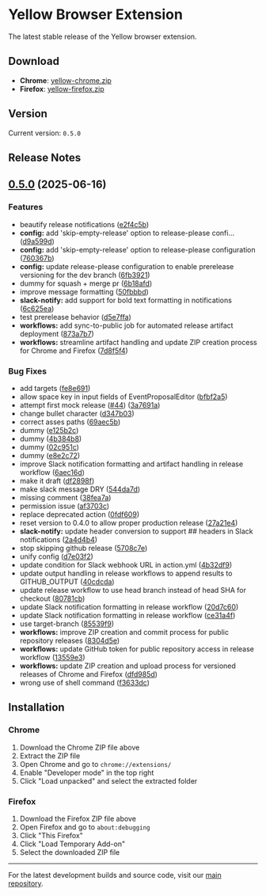 # Yellow Browser Extension

The latest stable release of the Yellow browser extension.

## Download

- **Chrome**: [yellow-chrome.zip](./yellow-chrome.zip)
- **Firefox**: [yellow-firefox.zip](./yellow-firefox.zip)

## Version

Current version: `0.5.0`

## Release Notes

## [0.5.0](https://github.com/yellow3d/dummy-scratchpad-deleteme/compare/v0.4.0...v0.5.0) (2025-06-16)


### Features

* beautify release notifications ([e2f4c5b](https://github.com/yellow3d/dummy-scratchpad-deleteme/commit/e2f4c5bffc2dc5f221690ffee84f7ab59412f98e))
* **config:** add 'skip-empty-release' option to release-please confi… ([d9a599d](https://github.com/yellow3d/dummy-scratchpad-deleteme/commit/d9a599d0e92e54aaea1d3b9d7a9b4672ae916e69))
* **config:** add 'skip-empty-release' option to release-please configuration ([760367b](https://github.com/yellow3d/dummy-scratchpad-deleteme/commit/760367b5441a4273408e223965f3c840552dbdab))
* **config:** update release-please configuration to enable prerelease versioning for the dev branch ([6fb3921](https://github.com/yellow3d/dummy-scratchpad-deleteme/commit/6fb3921486fcaf4cd9c89bfb9c77ba1593f8e686))
* dummy for squash + merge pr ([6b18afd](https://github.com/yellow3d/dummy-scratchpad-deleteme/commit/6b18afd036b02c38c452f336d8e38b4d431606fb))
* improve message formatting ([50fbbbd](https://github.com/yellow3d/dummy-scratchpad-deleteme/commit/50fbbbde69e2da1dab4121b0752711188155dbca))
* **slack-notify:** add support for bold text formatting in notifications ([6c625ea](https://github.com/yellow3d/dummy-scratchpad-deleteme/commit/6c625eafc8e0c310f584553b7181ca07c23ede24))
* test prerelease behavior ([d5e7ffa](https://github.com/yellow3d/dummy-scratchpad-deleteme/commit/d5e7ffa1eeed9d08bc7ff8f7f8d9f11eaf17a242))
* **workflows:** add sync-to-public job for automated release artifact deployment ([873a7b7](https://github.com/yellow3d/dummy-scratchpad-deleteme/commit/873a7b770c9abba58231da30de3e061bc11e7b7e))
* **workflows:** streamline artifact handling and update ZIP creation process for Chrome and Firefox ([7d8f5f4](https://github.com/yellow3d/dummy-scratchpad-deleteme/commit/7d8f5f476bd2e9f578418418ea91feb4ef816ae7))


### Bug Fixes

* add targets ([fe8e691](https://github.com/yellow3d/dummy-scratchpad-deleteme/commit/fe8e6911f4fced4591adc7384490100022c4efe8))
* allow space key in input fields of EventProposalEditor ([bfbf2a5](https://github.com/yellow3d/dummy-scratchpad-deleteme/commit/bfbf2a59467b74d9170fee890a887b2d22b05690))
* attempt first mock release ([#44](https://github.com/yellow3d/dummy-scratchpad-deleteme/issues/44)) ([3a7691a](https://github.com/yellow3d/dummy-scratchpad-deleteme/commit/3a7691abc2648a86d64e1b2041217cf4e2b37578))
* change bullet character ([d347b03](https://github.com/yellow3d/dummy-scratchpad-deleteme/commit/d347b0394a095eebeed868b92022d4ddc2bb25d2))
* correct asses paths ([69aec5b](https://github.com/yellow3d/dummy-scratchpad-deleteme/commit/69aec5bde88dd0efc5368122796f8fe214d1dc0d))
* dummy ([e125b2c](https://github.com/yellow3d/dummy-scratchpad-deleteme/commit/e125b2c70ffce2d8de1f18b055fd19d8e1596d5b))
* dummy ([4b384b8](https://github.com/yellow3d/dummy-scratchpad-deleteme/commit/4b384b86fb1a9188d7f23e0f79c6825fec1f80d5))
* dummy ([02c951c](https://github.com/yellow3d/dummy-scratchpad-deleteme/commit/02c951c60737da2fd777c3125eaf763f805a302b))
* dummy ([e8e2c72](https://github.com/yellow3d/dummy-scratchpad-deleteme/commit/e8e2c7282437ac6d6642bf71b3b603279fd55024))
* improve Slack notification formatting and artifact handling in release workflow ([6aec16d](https://github.com/yellow3d/dummy-scratchpad-deleteme/commit/6aec16d751981f739047ce0938436301aa24d9e3))
* make it draft ([df2898f](https://github.com/yellow3d/dummy-scratchpad-deleteme/commit/df2898f6180d9a4657478a346825d0393ba04999))
* make slack message DRY ([544da7d](https://github.com/yellow3d/dummy-scratchpad-deleteme/commit/544da7d977b1dc96e66056289226fed6e2fb11df))
* missing comment ([38fea7a](https://github.com/yellow3d/dummy-scratchpad-deleteme/commit/38fea7aeeac80551bf232001ce94409bbb59a8b0))
* permission issue ([af3703c](https://github.com/yellow3d/dummy-scratchpad-deleteme/commit/af3703c9a3bd0277599ece3dae6bced51d6838c8))
* replace deprecated action ([0fdf609](https://github.com/yellow3d/dummy-scratchpad-deleteme/commit/0fdf6099a06538778dea62fa9bd7405e7e92422b))
* reset version to 0.4.0 to allow proper production release ([27a21e4](https://github.com/yellow3d/dummy-scratchpad-deleteme/commit/27a21e40b84badebe5b8229414c7a1017efd5e3f))
* **slack-notify:** update header conversion to support ## headers in Slack notifications ([2a4d4b4](https://github.com/yellow3d/dummy-scratchpad-deleteme/commit/2a4d4b424e6af31c0d14fa7420e7cded59a190b4))
* stop skipping github release ([5708c7e](https://github.com/yellow3d/dummy-scratchpad-deleteme/commit/5708c7e732477140cc241aa9888b7bdc006cf534))
* unify config ([d7e03f2](https://github.com/yellow3d/dummy-scratchpad-deleteme/commit/d7e03f2fd76a504c1a3a2d79bee7ae5f8d2e0a99))
* update condition for Slack webhook URL in action.yml ([4b32df9](https://github.com/yellow3d/dummy-scratchpad-deleteme/commit/4b32df9fd777295904d8c18481dfb79ebafec096))
* update output handling in release workflows to append results to GITHUB_OUTPUT ([40cdcda](https://github.com/yellow3d/dummy-scratchpad-deleteme/commit/40cdcdabbc331fba5415b566767764a64186614d))
* update release workflow to use head branch instead of head SHA for checkout ([80781cb](https://github.com/yellow3d/dummy-scratchpad-deleteme/commit/80781cb3ebfa93bc08c4c7af250536407f0bd752))
* update Slack notification formatting in release workflow ([20d7c60](https://github.com/yellow3d/dummy-scratchpad-deleteme/commit/20d7c604bfcbf0c69b70914cca6a4cb4b722a4ff))
* update Slack notification formatting in release workflow ([ce31a4f](https://github.com/yellow3d/dummy-scratchpad-deleteme/commit/ce31a4f95e6e6ecb25a98d6be2871586ab6483a8))
* use target-branch ([85539f9](https://github.com/yellow3d/dummy-scratchpad-deleteme/commit/85539f9ea55312e733e0cf84d735463c7e0bdc84))
* **workflows:** improve ZIP creation and commit process for public repository releases ([8304d5e](https://github.com/yellow3d/dummy-scratchpad-deleteme/commit/8304d5e5a558fa83755362a12210c92575e3deeb))
* **workflows:** update GitHub token for public repository access in release workflow ([13559e3](https://github.com/yellow3d/dummy-scratchpad-deleteme/commit/13559e3e4aca3f1467aa8ad176678f4c6ddbb23f))
* **workflows:** update ZIP creation and upload process for versioned releases of Chrome and Firefox ([dfd985d](https://github.com/yellow3d/dummy-scratchpad-deleteme/commit/dfd985db7759769c18f28fd149bb5e83b2a4439d))
* wrong use of shell command ([f3633dc](https://github.com/yellow3d/dummy-scratchpad-deleteme/commit/f3633dcb0c98e83ae1da378c11075135e050805e))

## Installation

### Chrome
1. Download the Chrome ZIP file above
2. Extract the ZIP file
3. Open Chrome and go to `chrome://extensions/`
4. Enable "Developer mode" in the top right
5. Click "Load unpacked" and select the extracted folder

### Firefox
1. Download the Firefox ZIP file above
2. Open Firefox and go to `about:debugging`
3. Click "This Firefox"
4. Click "Load Temporary Add-on"
5. Select the downloaded ZIP file

---

For the latest development builds and source code, visit our [main repository](https://github.com/yellow3d/yellow-browser-extension).
